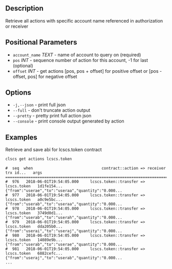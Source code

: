 ## Description
Retrieve all actions with specific account name referenced in authorization or receiver

## Positional Parameters
- `account_name` _TEXT_ - name of account to query on (required)
- `pos` _INT_ - sequence number of action for this account, -1 for last (optional)
- `offset` _INT_ - get actions [pos, pos + offset] for positive offset or [pos - offset, pos] for negative offset

## Options

- `-j,--json` - print full json
- `--full` - don't truncate action output
- `--pretty` - pretty print full action json
- `--console` - print console output generated by action

## Examples
Retrieve and save abi for lcscs.token contract

```sh
clscs get actions lcscs.token
```
```console
#  seq  when                              contract::action => receiver      trx id...   args
================================================================================================================
#  976   2018-06-01T19:54:05.000     lcscs.token::transfer => lcscs.token   1d1fe154... {"from":"userae","to":"useraa","quantity":"0.000...
#  977   2018-06-01T19:54:05.000     lcscs.token::transfer => lcscs.token   a0c9e5bc... {"from":"userab","to":"useraa","quantity":"0.000...
#  978   2018-06-01T19:54:05.000     lcscs.token::transfer => lcscs.token   3749d0d1... {"from":"userab","to":"userah","quantity":"0.000...
#  979   2018-06-01T19:54:05.000     lcscs.token::transfer => lcscs.token   dda205b0... {"from":"userai","to":"useraj","quantity":"0.000...
#  980   2018-06-01T19:54:05.000     lcscs.token::transfer => lcscs.token   14089e9b... {"from":"userab","to":"userae","quantity":"0.000...
#  981   2018-06-01T19:54:05.000     lcscs.token::transfer => lcscs.token   6882cefc... {"from":"useraj","to":"userab","quantity":"0.000...
...
```
